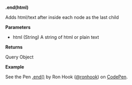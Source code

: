 **.end(html)**

Adds html/text after inside each node as the last child

**Parameters**

- html (String) A string of html or plain text

**Returns** 

Query Object

**Example**

<p data-height="300" data-theme-id="30862" data-slug-hash="Kvvgva" data-default-tab="js,result" data-user="ronhook" data-embed-version="2" data-pen-title=".end()" class="codepen">See the Pen <a href="https://codepen.io/ronhook/pen/Kvvgva/">.end()</a> by Ron Hook (<a href="https://codepen.io/ronhook">@ronhook</a>) on <a href="https://codepen.io">CodePen</a>.</p>
<script async src="https://production-assets.codepen.io/assets/embed/ei.js"> </script>
